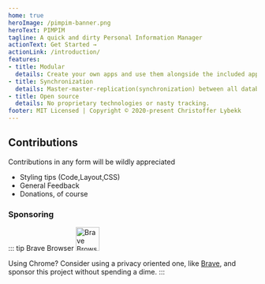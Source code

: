 ```yaml
---
home: true
heroImage: /pimpim-banner.png
heroText: PIMPIM
tagline: A quick and dirty Personal Information Manager
actionText: Get Started →
actionLink: /introduction/
features:
- title: Modular
  details: Create your own apps and use them alongside the included apps (or remove the ones you don't want).
- title: Synchronization
  details: Master-master-replication(synchronization) between all databases supporting CouchDB's replication protocol (I.E. Cloudant, PouchDB, Couchbase).
- title: Open source
  details: No proprietary technologies or nasty tracking.
footer: MIT Licensed | Copyright © 2020-present Christoffer Lybekk
---
```


## Contributions

Contributions in any form will be wildly appreciated

* Styling tips (Code,Layout,CSS)
* General Feedback
* Donations, of course

### Sponsoring

::: tip Brave Browser
<a href="https://brave.com/lyb569">
  <img src="brave-lion-logo.png" alt="Brave Browser logo" style="height: auto;width: 5vw;">
</a>

Using Chrome? Consider using a privacy oriented one, like [Brave](https://brave.com/lyb569), and sponsor this project without spending a dime.
:::


